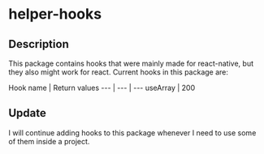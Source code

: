 # helper-hooks

## Description

This package contains hooks that were mainly made for react-native, but they also might work for react. 
Current hooks in this package are:

Hook name | Return values
--- | --- | --- 
useArray | 200

## Update

I will continue adding hooks to this package whenever I need to use some of them inside a project.
